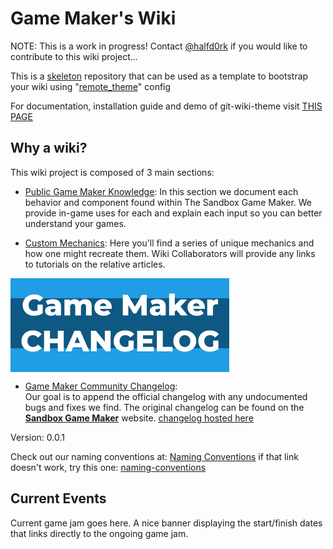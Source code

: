 # Game Maker's Wiki

NOTE: This is a work in progress! Contact [@halfd0rk](https://twitter.com/halfd0rk) if you would like to contribute to this wiki project...

This is a [skeleton](skeleton) repository that can be used as a template to bootstrap your wiki using "[remote_theme]()" config

For documentation, installation guide and demo of git-wiki-theme visit [THIS PAGE]()

## Why a wiki?

This wiki project is composed of 3 main sections:

- [Public Game Maker Knowledge](https://github.com/Drassil/git-wiki-theme): In this section we document each behavior and component found within The Sandbox Game Maker. We provide in-game uses for each and explain each input so you can better understand your games. 

- [Custom Mechanics](): Here you'll find a series of unique mechanics and how one might recreate them. Wiki Collaborators will provide any links to tutorials on the relative articles.

<p><a href="https://www.sandbox.game/en/create/changelog/"><img src="/assets/game-maker-changelog.jpg" style="width:350px;height:150px;text-align:center;display:block;"></a></p>


- [Game Maker Community Changelog](https://www.sandbox.game/en/create/changelog/):\
 Our goal is to append the official changelog with any undocumented bugs and fixes we find. The original changelog can be found on the [**Sandbox Game Maker**](https://www.sandbox.game/en/create/changelog/) website. 
[changelog hosted here](gm-changelog)

Version: 0.0.1

Check out our naming conventions at:
<a href="{{ '/naming-conventions' | relative_url }}">Naming Conventions</a>
if that link doesn't work, try this one:
[naming-conventions](https://gamemakers.wiki/naming-conventions)


## Current Events

Current game jam goes here. A nice banner displaying the start/finish dates that links directly to the ongoing game jam.